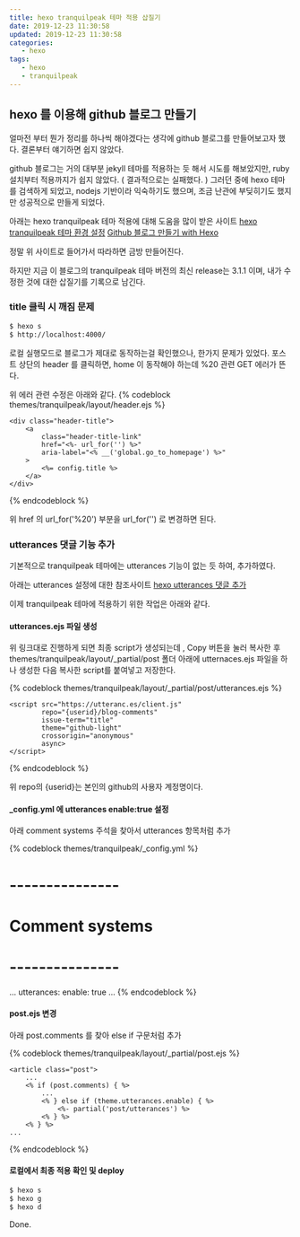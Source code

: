 ```yaml
---
title: hexo tranquilpeak 테마 적용 삽질기
date: 2019-12-23 11:30:58
updated: 2019-12-23 11:30:58
categories:
   - hexo
tags:
   - hexo
   - tranquilpeak
---
```


## hexo 를 이용해 github 블로그 만들기

얼마전 부터 뭔가 정리를 하나씩 해야겠다는 생각에 github 블로그를 만들어보고자 했다.
결론부터 얘기하면 쉽지 않았다.
<!-- more -->
<!-- toc -->
github 블로그는 거의 대부분 jekyll 테마를 적용하는 듯 해서 시도를 해보았지만,
ruby 설치부터 적용까지가 쉽지 않았다. ( 결과적으로는 실패했다. )
그러던 중에 hexo 테마를 검색하게 되었고, nodejs 기반이라 익숙하기도 했으며,
조금 난관에 부딪히기도 했지만 성공적으로 만들게 되었다.

아래는 hexo tranquilpeak 테마 적용에 대해 도움을 많이 받은 사이트
[hexo tranquilpeak 테마 환경 설정](https://jeyolog.github.io/2018/08/11/tranquilpeak-configuration/)
[Github 블로그 만들기 with Hexo](https://mingpd.github.io/2019/04/14/github-blog-with-hexo-1/)

정말 위 사이트로 들어가서 따라하면 금방 만들어진다.

하지만 지금 이 블로그의 tranquilpeak 테마 버전의 최신 release는 3.1.1 이며, 
내가 수정한 것에 대한 삽질기를 기록으로 남긴다.

### title 클릭 시 깨짐 문제
``` bash
$ hexo s
$ http://localhost:4000/
```
로컬 실행모드로 블로그가 제대로 동작하는걸 확인했으나, 한가지 문제가 있었다.
포스트 상단의 header 를 클릭하면, home 이 동작해야 하는데 %20 관련 GET 에러가 뜬다.

위 에러 관련 수정은 아래와 같다.
{% codeblock themes/tranquilpeak/layout/header.ejs %}

    <div class="header-title">
        <a
            class="header-title-link"
            href="<%- url_for('') %>"
            aria-label="<% __('global.go_to_homepage') %>"
        >
            <%= config.title %>
        </a>
    </div>

{% endcodeblock %}

위 href 의 url_for('%20') 부분을 url_for('') 로 변경하면 된다.

### utterances 댓글 기능 추가
기본적으로 tranquilpeak 테마에는 utterances 기능이 없는 듯 하여, 추가하였다.

아래는 utterances 설정에 대한 참조사이트
[hexo utterances 댓글 추가](https://swtpumpkin.github.io/git/hexo/hexoCommentUtterances/)

이제 tranquilpeak 테마에 적용하기 위한 작업은 아래와 같다.
#### utterances.ejs 파일 생성

위 링크대로 진행하게 되면 최종 script가 생성되는데 , Copy 버튼을 눌러 복사한 후
themes/tranquilpeak/layout/_partial/post 폴더 아래에 utternaces.ejs 파일을 하나 생성한 다음
복사한 script를 붙여넣고 저장한다.

{% codeblock themes/tranquilpeak/layout/_partial/post/utterances.ejs %}

    <script src="https://utteranc.es/client.js"
            repo="{userid}/blog-comments"
            issue-term="title"
            theme="github-light"
            crossorigin="anonymous"
            async>
    </script>

{% endcodeblock %}

위 repo의 {userid}는 본인의 github의 사용자 계정명이다.

#### _config.yml 에 utterances enable:true 설정

아래 comment systems 주석을 찾아서 utterances 항목처럼 추가

{% codeblock themes/tranquilpeak/_config.yml %}
# ---------------
# Comment systems
# ---------------
...
utterances:
    enable: true
...
{% endcodeblock %}

#### post.ejs 변경

아래 post.comments 를 찾아 else if 구문처럼 추가

{% codeblock themes/tranquilpeak/layout/_partial/post.ejs %}

    <article class="post">
        ...
        <% if (post.comments) { %>
            ...
            <% } else if (theme.utterances.enable) { %>
                <%- partial('post/utterances') %>
            <% } %>
        <% } %>
    ...
{% endcodeblock %}

#### 로컬에서 최종 적용 확인 및 deploy
``` bash
$ hexo s
$ hexo g
$ hexo d
```

Done.